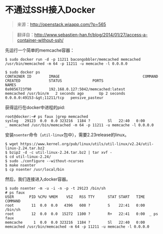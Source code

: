 # 不通过SSH接入Docker

> 来源：http://openstack.wiaapp.com/?p=565

> 翻译自：http://www.sebastien-han.fr/blog/2014/01/27/access-a-container-without-ssh/

先运行一个简单的memcache容器：

```shell
$ sudo docker run -d -p 11211 bacongobbler/memcached memcached /usr/bin/memcached -m 64 -p 11211 -u memcache -l 0.0.0.0

$ sudo docker ps
CONTAINER ID        IMAGE                                      COMMAND                CREATED             STATUS              PORTS                      NAMES
0a9856723f90        192.168.0.127:5042/memcached:latest        memcached /usr/bin/m   2 seconds ago       Up 2 seconds        0.0.0.0:49153-&gt;11211/tcp   pensive_pasteur
```

获得运行在docker中进程的pid:

```shell
root@docker:~# ps faux |grep memcached
syslog   29123  0.0  0.0 323216  1184 ?        Sl   22:40   0:00          _ memcached /usr/bin/memcached -m 64 -p 11211 -u memcache -l 0.0.0.0
```

安装`nsenter`命令（`util-linux`包中），需要2.23release的linux。

```shell
$ wget https://www.kernel.org/pub/linux/utils/util-linux/v2.24/util-linux-2.24.tar.bz2
$ bzip2 -d -c util-linux-2.24.tar.bz2 | tar xvf -
$ cd util-linux-2.24/
$ sudo ./configure --without-ncurses
$ make nsenter
$ cp nsenter /usr/local/bin
```

然后，我们连接进入docker容器。

```shell
$ sudo nsenter -m -u -i -n -p -t 29123 /bin/sh
# ps faux
USER       PID %CPU %MEM    VSZ   RSS TTY      STAT START   TIME COMMAND
root        11  0.0  0.0   4396   608 ?        S    22:41   0:00 /bin/sh
root        12  0.0  0.0  15272  1100 ?        R+   22:41   0:00  _ ps faux
memcache     1  0.0  0.0 323216  1184 ?        Sl   22:40   0:00 memcached /usr/bin/memcached -m 64 -p 11211 -u memcache -l 0.0.0.0
```
